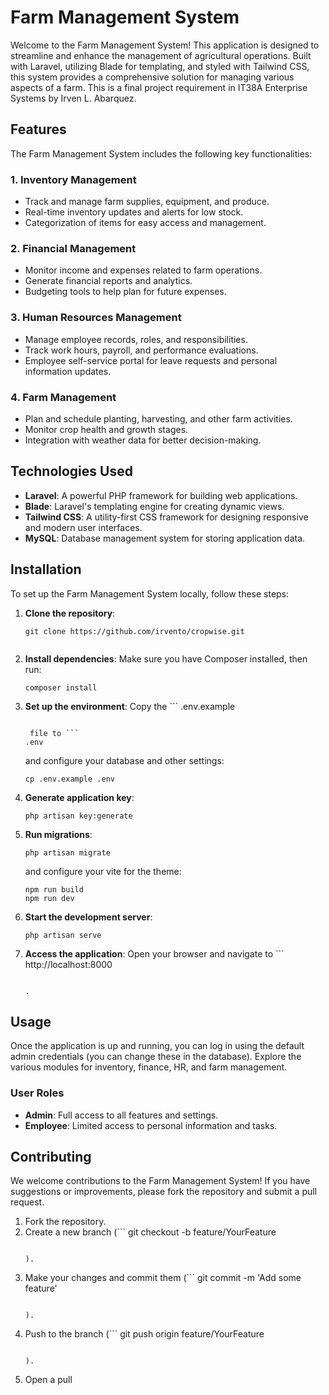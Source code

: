 # Farm Management System

Welcome to the Farm Management System! This application is designed to streamline and enhance the management of agricultural operations. Built with Laravel, utilizing Blade for templating, and styled with Tailwind CSS, this system provides a comprehensive solution for managing various aspects of a farm. This is a final project requirement in IT38A Enterprise Systems by Irven L. Abarquez.

## Features

The Farm Management System includes the following key functionalities:

### 1. Inventory Management

- Track and manage farm supplies, equipment, and produce.
- Real-time inventory updates and alerts for low stock.
- Categorization of items for easy access and management.

### 2. Financial Management

- Monitor income and expenses related to farm operations.
- Generate financial reports and analytics.
- Budgeting tools to help plan for future expenses.

### 3. Human Resources Management

- Manage employee records, roles, and responsibilities.
- Track work hours, payroll, and performance evaluations.
- Employee self-service portal for leave requests and personal information updates.

### 4. Farm Management

- Plan and schedule planting, harvesting, and other farm activities.
- Monitor crop health and growth stages.
- Integration with weather data for better decision-making.

## Technologies Used

- **Laravel**: A powerful PHP framework for building web applications.
- **Blade**: Laravel's templating engine for creating dynamic views.
- **Tailwind CSS**: A utility-first CSS framework for designing responsive and modern user interfaces.
- **MySQL**: Database management system for storing application data.

## Installation

To set up the Farm Management System locally, follow these steps:

1. **Clone the repository**:

   ```
   git clone https://github.com/irvento/cropwise.git

   
   ```
2. **Install dependencies**:
   Make sure you have Composer installed, then run:

   ```
   composer install
   
   ```
3. **Set up the environment**:
   Copy the ```
   .env.example
   ```

    file to ```
   .env
   ```

    and configure your database and other settings:

   ```
   cp .env.example .env
   
   ```
4. **Generate application key**:

   ```
   php artisan key:generate
   
   ```
5. **Run migrations**:

   ```
   php artisan migrate
   
   ```
    and configure your vite for the theme:

   ```
   npm run build
   npm run dev
   
   ```
6. **Start the development server**:

   ```
   php artisan serve
   
   ```
7. **Access the application**:
   Open your browser and navigate to ```
   http://localhost:8000
   ```

   .

## Usage

Once the application is up and running, you can log in using the default admin credentials (you can change these in the database). Explore the various modules for inventory, finance, HR, and farm management. 

### User Roles

- **Admin**: Full access to all features and settings.
- **Employee**: Limited access to personal information and tasks.

## Contributing

We welcome contributions to the Farm Management System! If you have suggestions or improvements, please fork the repository and submit a pull request. 

1. Fork the repository.
2. Create a new branch (```
   git checkout -b feature/YourFeature
   ```

   ).
3. Make your changes and commit them (```
   git commit -m 'Add some feature'
   ```

   ).
4. Push to the branch (```
   git push origin feature/YourFeature
   ```

   ).
5. Open a pull
